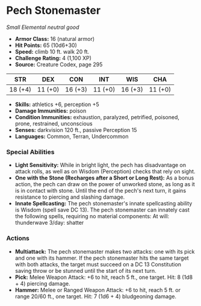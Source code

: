 # Pech Stonemaster

*Small* *Elemental* *neutral good*

- **Armor Class:** 16 (natural armor)
- **Hit Points:** 65 (10d6+30)
- **Speed:** climb 10 ft. walk 20 ft.
- **Challenge Rating:** 4 (1,100 XP)
- **Source:** Creature Codex, page 295

| STR | DEX | CON | INT | WIS | CHA |
| --- | --- | --- | --- | --- | --- |
| 18 (+4) | 11 (+0) | 16 (+3) | 11 (+0) | 16 (+3) | 11 (+0) |

- **Skills:** athletics +6, perception +5
- **Damage Immunities:** poison
- **Condition Immunities:** exhaustion, paralyzed, petrified, poisoned, prone, restrained, unconscious
- **Senses:** darkvision 120 ft., passive Perception 15
- **Languages:** Common, Terran, Undercommon

### Special Abilities

- **Light Sensitivity:** While in bright light, the pech has disadvantage on attack rolls, as well as on Wisdom (Perception) checks that rely on sight.
- **One with the Stone (Recharges after a Short or Long Rest):** As a bonus action, the pech can draw on the power of unworked stone, as long as it is in contact with stone. Until the end of the pech's next turn, it gains resistance to piercing and slashing damage.
- **Innate Spellcasting:** The pech stonemaster's innate spellcasting ability is Wisdom (spell save DC 13). The pech stonemaster can innately cast the following spells, requiring no material components:
At will: thunderwave
3/day: shatter

### Actions

- **Multiattack:** The pech stonemaster makes two attacks: one with its pick and one with its hammer. If the pech stonemaster hits the same target with both attacks, the target must succeed on a DC 13 Constitution saving throw or be stunned until the start of its next turn.
- **Pick:** Melee Weapon Attack: +6 to hit, reach 5 ft., one target. Hit: 8 (1d8 + 4) piercing damage.
- **Hammer:** Melee or Ranged Weapon Attack: +6 to hit, reach 5 ft. or range 20/60 ft., one target. Hit: 7 (1d6 + 4) bludgeoning damage.


